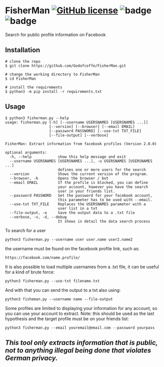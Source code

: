 # FisherMan [![GitHub license](https://img.shields.io/github/license/Godofcoffe/FisherMan)](https://github.com/Godofcoffe/FisherMan/blob/main/LICENSE) ![badge](https://img.shields.io/badge/version-1.0.2-blue)  ![badge](https://img.shields.io/badge/python-%3E%3D3.8-green)

Search for public profile information on Facebook

## Installation
```
# clone the repo
$ git clone https://github.com/Godofcoffe/FisherMan.git

# change the working directory to FisherMan
$ cd FisherMan

# install the requirements
$ python3 -m pip install -r requirements.txt
```

## Usage
```
$ python3 fisherman.py --help
usage: fisherman.py [-h] [--username USERSNAMES [USERSNAMES ...]]
                    [--version] [--browser] [--email EMAIL]
                    [--password PASSWORD] [--use-txt TXT_FILE]
                    [--file-output] [--verbose]

FisherMan: Extract information from facebook profiles (Version 2.0.0)

optional arguments:
  -h, --help            show this help message and exit
  --username USERSNAMES [USERSNAMES ...], -u USERSNAMES [USERSNAMES ...]
                        defines one or more users for the search
  --version             Shows the current version of the program.
  --browser, -b         Opens the browser / bot
  --email EMAIL         If the profile is blocked, you can define
                        your account, however you have the search
                        user in your friends list.
  --password PASSWORD   Set the password for your facebook account,
                        this parameter has to be used with --email.
  --use-txt TXT_FILE    Replaces the USERSNAMES parameter with a
                        user list in a txt
  --file-output, -o     Save the output data to a .txt file
  --verbose, -v, -d, --debug
                        It shows in detail the data search process
```
To search for a user
```
python3 fisherman.py --username user user.name user2.name2
```

the username must be found on the facebook profile link, such as:
```
https://facebook.com/name.profile/
```

It is also possible to load multiple usernames from a .txt file, it can be useful for a kind of brute force:
```
python3 fisherman.py --use-txt filename.txt
```

And with that you can send the output to a txt also using: 
```
python3 fisheman.py --username name --file-output
```

Some profiles are limited to displaying your information for any account, so you can use your account to extract.
Note: this should be used as the last hypothesis and the target profile must be on your friends list:
```
python3 fisherman.py --email youremail@email.com --password yourpass
```

## *This tool only extracts information that is public, not to anything illegal being done that violates German privacy.*
